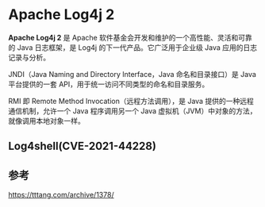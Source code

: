# Apache Log4j 2

**Apache Log4j 2** 是 Apache 软件基金会开发和维护的一个高性能、灵活和可靠的 Java 日志框架，是 Log4j 的下一代产品。它广泛用于企业级 Java 应用的日志记录与分析。

JNDI（Java Naming and Directory Interface，Java 命名和目录接口）是 Java 平台提供的一套 API，用于统一访问不同类型的命名和目录服务。

RMI 即 Remote Method Invocation（远程方法调用），是 Java 提供的一种远程通信机制，允许一个 Java 程序调用另一个 Java 虚拟机（JVM）中对象的方法，就像调用本地对象一样。

## Log4shell(CVE-2021-44228)

## 参考

<https://tttang.com/archive/1378/>
